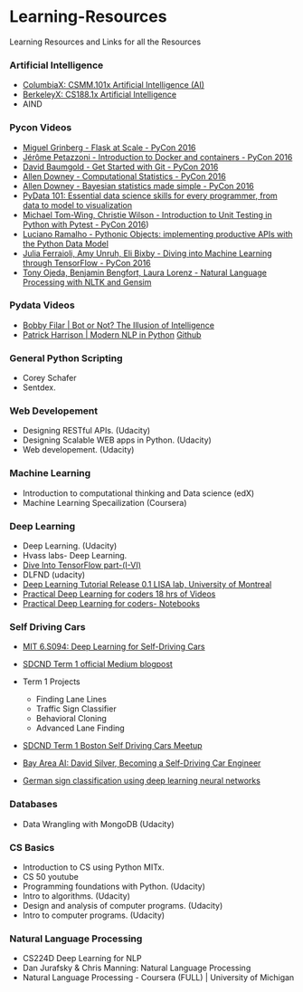 # Learning-Resources
Learning Resources and Links for all the Resources


### Artificial Intelligence
* [ColumbiaX: CSMM.101x Artificial Intelligence (AI)](https://www.edx.org/course/artificial-intelligence-ai-columbiax-csmm-101x)
* [BerkeleyX: CS188.1x Artificial Intelligence](https://courses.edx.org/courses/BerkeleyX/CS188.1x-4/1T2015/info)
* AIND


### Pycon Videos
* [Miguel Grinberg - Flask at Scale - PyCon 2016](https://www.youtube.com/watch?v=tdIIJuPh3SI&list=PLLj6w0Thbv00Ij2yYC5PJOUaD_xuQcm7O&index=4)
* [Jérôme Petazzoni - Introduction to Docker and containers - PyCon 2016](https://www.youtube.com/watch?v=ZVaRK10HBjo&list=PLLj6w0Thbv00Ij2yYC5PJOUaD_xuQcm7O&index=8)
* [David Baumgold - Get Started with Git - PyCon 2016](https://www.youtube.com/watch?v=Qthor07loHM&list=PLLj6w0Thbv00Ij2yYC5PJOUaD_xuQcm7O&index=9)
* [Allen Downey - Computational Statistics - PyCon 2016](https://www.youtube.com/watch?v=VR52vSbHBAk&list=PLLj6w0Thbv00Ij2yYC5PJOUaD_xuQcm7O&index=14)
* [Allen Downey - Bayesian statistics made simple - PyCon 2016](https://www.youtube.com/watch?v=6GV5bTCLC8g&list=PLLj6w0Thbv00Ij2yYC5PJOUaD_xuQcm7O&index=15)
* [PyData 101: Essential data science skills for every programmer, from data to model to visualization](https://www.youtube.com/watch?v=rudYHNAGbdk&list=PLLj6w0Thbv00Ij2yYC5PJOUaD_xuQcm7O&index=24)
* [Michael Tom-Wing, Christie Wilson - Introduction to Unit Testing in Python with Pytest - PyCon 2016](https://www.youtube.com/watch?v=UPanUFVFfzY&index=27&list=PLLj6w0Thbv00Ij2yYC5PJOUaD_xuQcm7O))
* [Luciano Ramalho - Pythonic Objects: implementing productive APIs with the Python Data Model](https://www.youtube.com/watch?v=k55d3ZUF3ZQ&t=38s)
* [Julia Ferraioli, Amy Unruh, Eli Bixby - Diving into Machine Learning through TensorFlow - PyCon 2016](https://www.youtube.com/watch?v=GZBIPwdGtkk&list=PLLj6w0Thbv00Ij2yYC5PJOUaD_xuQcm7O&index=31)
* [Tony Ojeda, Benjamin Bengfort, Laura Lorenz - Natural Language Processing with NLTK and Gensim](https://www.youtube.com/watch?v=itKNpCPHq3I&index=33&list=PLLj6w0Thbv00Ij2yYC5PJOUaD_xuQcm7O)


### Pydata Videos
* [Bobby Filar | Bot or Not? The Illusion of Intelligence](https://www.youtube.com/watch?v=NqLmBvFKgbw&index=4&list=PLGVZCDnMOq0qLoYpkeySVtfdbQg1A_GiB)
* [Patrick Harrison | Modern NLP in Python](https://www.youtube.com/watch?v=6zm9NC9uRkk)
  [Github](https://github.com/skipgram/modern-nlp-in-python/blob/master/executable/Modern_NLP_in_Python.ipynb)


### General Python  Scripting
* Corey Schafer
* Sentdex.


###  Web Developement
* Designing RESTful APIs. (Udacity)
* Designing Scalable WEB apps in Python. (Udacity)
* Web developement. (Udacity)


###  Machine Learning 
* Introduction to computational thinking and Data science (edX)
* Machine Learning Specailization (Coursera)


### Deep Learning
* Deep Learning. (Udacity)
* Hvass labs- Deep Learning.
* [Dive Into TensorFlow part-(I-VI)](http://textminingonline.com/dive-into-tensorflow-part-vi-beyond-deep-learning)
* DLFND (udacity)
* [Deep Learning Tutorial Release 0.1 LISA lab, University of Montreal](http://deeplearning.net/tutorial/deeplearning.pdf)
* [Practical Deep Learning for coders 18 hrs of Videos](http://course.fast.ai/start.html)
* [Practical Deep Learning for coders- Notebooks](https://github.com/fastai/courses/tree/master/deeplearning1/nbs)

### Self Driving Cars
* [MIT 6.S094: Deep Learning for Self-Driving Cars ](http://selfdrivingcars.mit.edu/)
* [SDCND Term 1 official Medium blogpost](https://medium.com/self-driving-cars/term-1-in-depth-on-udacitys-self-driving-car-curriculum-ffcf46af0c08#.eldq0c30t)
* Term 1 Projects
     * Finding Lane Lines
     * Traffic Sign Classifier
     * Behavioral Cloning
     * Advanced Lane Finding
       

* [SDCND Term 1 Boston Self Driving Cars Meetup ](https://www.youtube.com/watch?v=GB0qNAnxnBg)
* [Bay Area AI: David Silver, Becoming a Self-Driving Car Engineer](https://www.youtube.com/watch?v=bQMOekaFjA4)
* [German sign classification using deep learning neural networks](https://chatbotslife.com/german-sign-classification-using-deep-learning-neural-networks-98-8-solution-d05656bf51ad#.x1y6wgmk0)

### Databases
* Data Wrangling with  MongoDB (Udacity)


### CS Basics
* Introduction to CS using Python MITx.
* CS 50 youtube
* Programming foundations with Python. (Udacity)
* Intro to algorithms. (Udacity) 
* Design and analysis of computer programs. (Udacity)
* Intro to computer programs. (Udacity)


### Natural Language Processing
* CS224D Deep Learning for NLP
* Dan Jurafsky & Chris Manning: Natural Language Processing
* Natural Language Processing - Coursera (FULL) | University of Michigan
